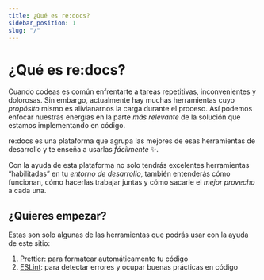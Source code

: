 ```yaml
---
title: ¿Qué es re:docs?
sidebar_position: 1
slug: "/"
---
```


# ¿Qué es <span class="redocs">re:docs</span>?

Cuando codeas es común enfrentarte a tareas repetitivas, inconvenientes y
dolorosas. Sin embargo, actualmente hay muchas herramientas cuyo _propósito_
mismo es alivianarnos la carga durante el proceso. Así podemos enfocar nuestras
energías en la parte _más relevante_ de la solución que estamos implementando en
código.

<p><span class="redocs">re:docs</span> es una plataforma que agrupa las mejores de
esas herramientas de desarrollo y te enseña a usarlas <em>fácilmente</em> ✨.</p>

Con la ayuda de esta plataforma no solo tendrás excelentes herramientas
“habilitadas” en tu _entorno de desarrollo_, también entenderás cómo funcionan,
cómo hacerlas trabajar juntas y cómo sacarle el _mejor provecho_ a cada una.

## ¿Quieres empezar?

Estas son solo algunas de las herramientas que podrás usar con la ayuda de este
sitio:

1.  [Prettier](./prettier/intro): para formatear automáticamente tu código
1.  [ESLint](./eslint/como-configurar): para detectar errores y ocupar buenas
    prácticas en código
